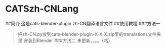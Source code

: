 # CATSzh-CNLang
##简介
这是cats-blender-plugin zh-CN翻译语言文件
##使用教程
###方法一
>把zh-CN.py放到cats-blender-plugin-X-X-X.zip里的translations文件夹里
>安装到Blender
###方法二
>未更新。。。。（咕）
